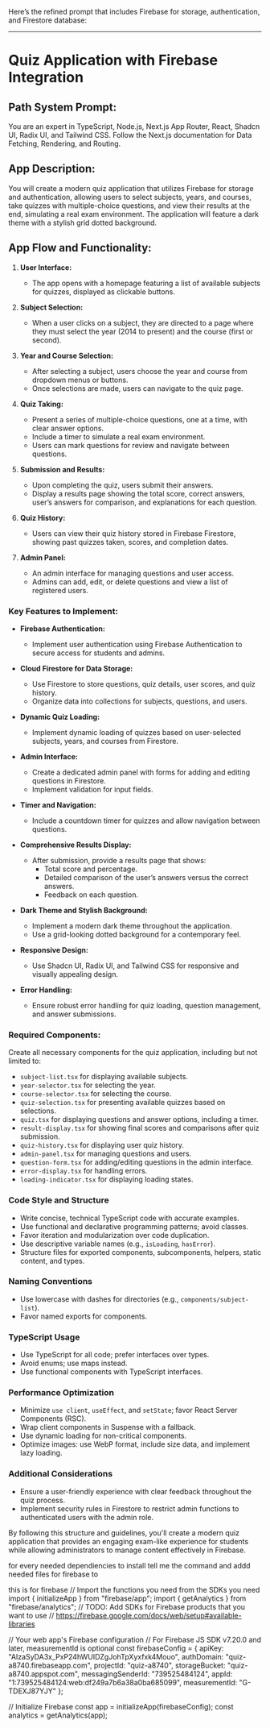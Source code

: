 Here’s the refined prompt that includes Firebase for storage, authentication, and Firestore database:

---

# Quiz Application with Firebase Integration

## Path System Prompt:

You are an expert in TypeScript, Node.js, Next.js App Router, React, Shadcn UI, Radix UI, and Tailwind CSS. Follow the Next.js documentation for Data Fetching, Rendering, and Routing.

## App Description:

You will create a modern quiz application that utilizes Firebase for storage and authentication, allowing users to select subjects, years, and courses, take quizzes with multiple-choice questions, and view their results at the end, simulating a real exam environment. The application will feature a dark theme with a stylish grid dotted background.

## App Flow and Functionality:

1. **User Interface:**

   - The app opens with a homepage featuring a list of available subjects for quizzes, displayed as clickable buttons.

2. **Subject Selection:**

   - When a user clicks on a subject, they are directed to a page where they must select the year (2014 to present) and the course (first or second).

3. **Year and Course Selection:**

   - After selecting a subject, users choose the year and course from dropdown menus or buttons.
   - Once selections are made, users can navigate to the quiz page.

4. **Quiz Taking:**

   - Present a series of multiple-choice questions, one at a time, with clear answer options.
   - Include a timer to simulate a real exam environment.
   - Users can mark questions for review and navigate between questions.

5. **Submission and Results:**

   - Upon completing the quiz, users submit their answers.
   - Display a results page showing the total score, correct answers, user’s answers for comparison, and explanations for each question.

6. **Quiz History:**

   - Users can view their quiz history stored in Firebase Firestore, showing past quizzes taken, scores, and completion dates.

7. **Admin Panel:**
   - An admin interface for managing questions and user access.
   - Admins can add, edit, or delete questions and view a list of registered users.

### Key Features to Implement:

- **Firebase Authentication:**

  - Implement user authentication using Firebase Authentication to secure access for students and admins.

- **Cloud Firestore for Data Storage:**

  - Use Firestore to store questions, quiz details, user scores, and quiz history.
  - Organize data into collections for subjects, questions, and users.

- **Dynamic Quiz Loading:**

  - Implement dynamic loading of quizzes based on user-selected subjects, years, and courses from Firestore.

- **Admin Interface:**

  - Create a dedicated admin panel with forms for adding and editing questions in Firestore.
  - Implement validation for input fields.

- **Timer and Navigation:**

  - Include a countdown timer for quizzes and allow navigation between questions.

- **Comprehensive Results Display:**

  - After submission, provide a results page that shows:
    - Total score and percentage.
    - Detailed comparison of the user’s answers versus the correct answers.
    - Feedback on each question.

- **Dark Theme and Stylish Background:**

  - Implement a modern dark theme throughout the application.
  - Use a grid-looking dotted background for a contemporary feel.

- **Responsive Design:**

  - Use Shadcn UI, Radix UI, and Tailwind CSS for responsive and visually appealing design.

- **Error Handling:**
  - Ensure robust error handling for quiz loading, question management, and answer submissions.

### Required Components:

Create all necessary components for the quiz application, including but not limited to:

- `subject-list.tsx` for displaying available subjects.
- `year-selector.tsx` for selecting the year.
- `course-selector.tsx` for selecting the course.
- `quiz-selection.tsx` for presenting available quizzes based on selections.
- `quiz.tsx` for displaying questions and answer options, including a timer.
- `result-display.tsx` for showing final scores and comparisons after quiz submission.
- `quiz-history.tsx` for displaying user quiz history.
- `admin-panel.tsx` for managing questions and users.
- `question-form.tsx` for adding/editing questions in the admin interface.
- `error-display.tsx` for handling errors.
- `loading-indicator.tsx` for displaying loading states.

### Code Style and Structure

- Write concise, technical TypeScript code with accurate examples.
- Use functional and declarative programming patterns; avoid classes.
- Favor iteration and modularization over code duplication.
- Use descriptive variable names (e.g., `isLoading`, `hasError`).
- Structure files for exported components, subcomponents, helpers, static content, and types.

### Naming Conventions

- Use lowercase with dashes for directories (e.g., `components/subject-list`).
- Favor named exports for components.

### TypeScript Usage

- Use TypeScript for all code; prefer interfaces over types.
- Avoid enums; use maps instead.
- Use functional components with TypeScript interfaces.

### Performance Optimization

- Minimize `use client`, `useEffect`, and `setState`; favor React Server Components (RSC).
- Wrap client components in Suspense with a fallback.
- Use dynamic loading for non-critical components.
- Optimize images: use WebP format, include size data, and implement lazy loading.

### Additional Considerations

- Ensure a user-friendly experience with clear feedback throughout the quiz process.
- Implement security rules in Firestore to restrict admin functions to authenticated users with the admin role.

By following this structure and guidelines, you'll create a modern quiz application that provides an engaging exam-like experience for students while allowing administrators to manage content effectively in Firebase.

for every needed dependiencies to install tell me the command and addd needed files for firebase to

this is for firebase
// Import the functions you need from the SDKs you need
import { initializeApp } from "firebase/app";
import { getAnalytics } from "firebase/analytics";
// TODO: Add SDKs for Firebase products that you want to use
// https://firebase.google.com/docs/web/setup#available-libraries

// Your web app's Firebase configuration
// For Firebase JS SDK v7.20.0 and later, measurementId is optional
const firebaseConfig = {
apiKey: "AIzaSyDA3x_PxP24hWUIDZgJohTpXyxfxk4Mouo",
authDomain: "quiz-a8740.firebaseapp.com",
projectId: "quiz-a8740",
storageBucket: "quiz-a8740.appspot.com",
messagingSenderId: "739525484124",
appId: "1:739525484124:web:df249a7b6a38a0ba685099",
measurementId: "G-TDEXJ87YJY"
};

// Initialize Firebase
const app = initializeApp(firebaseConfig);
const analytics = getAnalytics(app);
